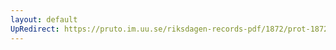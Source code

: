 ```yaml
---
layout: default
UpRedirect: https://pruto.im.uu.se/riksdagen-records-pdf/1872/prot-1872--ak--320/prot-1872--ak--320_053.pdf
---
```

